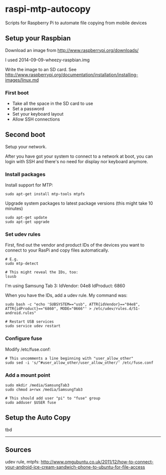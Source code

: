 # raspi-mtp-autocopy
Scripts for Raspberry Pi to automate file copying from mobile devices

## Setup your Raspbian
Download an image from http://www.raspberrypi.org/downloads/

I used 2014-09-09-wheezy-raspbian.img

Write the image to an SD card. See http://www.raspberrypi.org/documentation/installation/installing-images/linux.md

### First boot
* Take all the space in the SD card to use
* Set a password
* Set your keyboard layout
* Allow SSH connections

## Second boot
Setup your network.

After you have got your system to connect to a network at boot, you can login with SSH and there's no need for display nor keyboard anymore.

### Install packages

Install support for MTP:

```
sudo apt-get install mtp-tools mtpfs
```

Upgrade system packages to latest package versions (this might take 10 minutes)

```
sudo apt-get update
sudo apt-get upgrade
```

### Set udev rules

First, find out the vendor and product IDs of the devices you want to connect to your RasPi and copy files automatically.

```
# E.g.
sudo mtp-detect

# This might reveal the IDs, too:
lsusb
```
I'm using Samsung Tab 3:
IdVendor: 04e8
IdProduct: 6860

When you have the IDs, add a udev rule. My command was:
```
sudo bash -c "echo 'SUBSYSTEM=="usb", ATTR{idVendor}=="04e8", ATTR{idProduct}=="6860", MODE="0666"' > /etc/udev/rules.d/51-android.rules"

# Restart USB services
sudo service udev restart
```

### Configure fuse

Modify /etc/fuse.conf:

```
# This uncomments a line beginning with "user_allow_other"
sudo sed -i 's/^#user_allow_other/user_allow_other/' /etc/fuse.conf
```

### Add a mount point

```
sudo mkdir /media/SamsungTab3
sudo chmod a+rwx /media/SamsungTab3

# This should add user "pi" to "fuse" group
sudo adduser $USER fuse
```

## Setup the Auto Copy

tbd


-----

## Sources
udev rule, mtpfs: http://www.omgubuntu.co.uk/2011/12/how-to-connect-your-android-ice-cream-sandwich-phone-to-ubuntu-for-file-access

